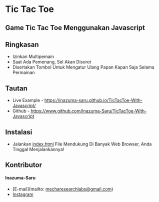 # Tic Tac Toe
## Game Tic Tac Toe Menggunakan Javascript

## Ringkasan
* Izinkan Multipemain
* Saat Ada Pemenang, Sel Akan Disorot
* Disertakan Tombol Untuk Mengatur Ulang Papan Kapan Saja Selama Permainan

## Tautan

* Live Example - https://inazuma-saru.github.io/TicTacToe-With-Javascript/
* Github - https://www.github.com/Inazuma-Saru/TicTacToe-With-Javascript

## Instalasi

* Jalankan [index.html](  ) File Mendukung Di Banyak Web Browser, Anda Tinggal Menjalankannya!

## Kontributor

#### Inazuma-Saru
* [E-mail](mailto: mecharesearchlabs@gmail.com)
* [Instagram](http://www.instagram.com/_yusakarif)
